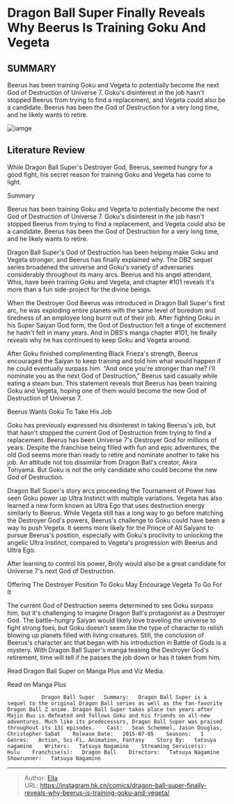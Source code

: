 # Dragon Ball Super Finally Reveals Why Beerus Is Training Goku And Vegeta


## SUMMARY 



  Beerus has been training Goku and Vegeta to potentially become the next God of Destruction of Universe 7.   Goku&#39;s disinterest in the job hasn&#39;t stopped Beerus from trying to find a replacement, and Vegeta could also be a candidate.   Beerus has been the God of Destruction for a very long time, and he likely wants to retire.  

![iamge](https://static1.srcdn.com/wordpress/wp-content/uploads/2024/01/beerusvegetagokufeature.jpg)

## Literature Review

While Dragon Ball Super&#39;s Destroyer God, Beerus, seemed hungry for a good fight, his secret reason for training Goku and Vegeta has come to light.





Summary

  Beerus has been training Goku and Vegeta to potentially become the next God of Destruction of Universe 7.   Goku&#39;s disinterest in the job hasn&#39;t stopped Beerus from trying to find a replacement, and Vegeta could also be a candidate.   Beerus has been the God of Destruction for a very long time, and he likely wants to retire.  







Dragon Ball Super&#39;s God of Destruction has been helping make Goku and Vegeta stronger, and Beerus has finally explained why. The DBZ sequel series broadened the universe and Goku&#39;s variety of adversaries considerably throughout its many arcs. Beerus and his angel attendant, Whis, have been training Goku and Vegeta, and chapter #101 reveals it&#39;s more than a fun side-project for the divine beings.

When the Destroyer God Beerus was introduced in Dragon Ball Super&#39;s first arc, he was exploding entire planets with the same level of boredom and tiredness of an employee long burnt out of their job. After fighting Goku in his Super Saiyan God form, the God of Destruction felt a tinge of excitement he hadn&#39;t felt in many years. And in DBS&#39;s manga chapter #101, he finally reveals why he has continued to keep Goku and Vegeta around.

          




After Goku finished complimenting Black Frieza&#39;s strength, Beerus encouraged the Saiyan to keep training and told him what would happen if he could eventually surpass him. &#34;And once you&#39;re stronger than me? I&#39;ll nominate you as the next God of Destruction,&#34; Beerus said casually while eating a steam bun. This statement reveals that Beerus has been training Goku and Vegeta, hoping one of them would become the new God of Destruction of Universe 7.


 Beerus Wants Goku To Take His Job 
          

Goku has previously expressed his disinterest in taking Beerus&#39;s job, but that hasn&#39;t stopped the current God of Destruction from trying to find a replacement. Beerus has been Universe 7&#39;s Destroyer God for millions of years. Despite the franchise being filled with fun and epic adventures, the old God seems more than ready to retire and nominate another to take his job. An attitude not too dissimilar from Dragon Ball&#39;s creator, Akira Toriyama. But Goku is not the only candidate who could become the new God of Destruction.




Dragon Ball Super&#39;s story arcs proceeding the Tournament of Power has seen Goku power up Ultra Instinct with multiple variations. Vegeta has also learned a new form known as Ultra Ego that uses destruction energy similarly to Beerus. While Vegeta still has a long way to go before matching the Destroyer God&#39;s powers, Beerus&#39;s challenge to Goku could have been a way to push Vegeta. It seems more likely for the Prince of All Saiyans to pursue Beerus&#39;s position, especially with Goku&#39;s proclivity to unlocking the angelic Ultra Instinct, compared to Vegeta&#39;s progression with Beerus and Ultra Ego.



After learning to control his power, Broly would also be a great candidate for Universe 7&#39;s next God of Destruction.






 Offering The Destroyer Position To Goku May Encourage Vegeta To Go For It 
          




The current God of Destruction seems determined to see Goku surpass him, but it&#39;s challenging to imagine Dragon Ball&#39;s protagonist as a Destroyer God. The battle-hungry Saiyan would likely love traveling the universe to fight strong foes, but Goku doesn&#39;t seem like the type of character to relish blowing up planets filled with living creatures. Still, the conclusion of Beerus&#39;s character arc that began with his introduction in Battle of Gods is a mystery. With Dragon Ball Super&#39;s manga teasing the Destroyer God&#39;s retirement, time will tell if he passes the job down or has it taken from him.

Read Dragon Ball Super on Manga Plus and Viz Media.

Read on Manga Plus

               Dragon Ball Super   Summary:   Dragon Ball Super is a sequel to the original Dragon Ball series as well as the fan-favorite Dragon Ball Z anime. Dragon Ball Super takes place ten years after Majin Buu is defeated and follows Goku and his friends on all-new adventures. Much like its predecessors, Dragon Ball Super was praised throughout its 131 episodes.    Cast:   Sean Schemmel, Jason Douglas, Christopher Sabat    Release Date:   2015-07-05    Seasons:   1    Genres:   Action, Sci-Fi, Animation, Fantasy    Story By:   tatsuya nagamine    Writers:   Tatsuya Nagamine    Streaming Service(s):   Hulu    Franchise(s):   Dragon Ball    Directors:   Tatsuya Nagamine    Showrunner:   Tatsuya Nagamine      

---

> Author: [Ella](https://instagram.hk.cn/)  
> URL: https://instagram.hk.cn/comics/dragon-ball-super-finally-reveals-why-beerus-is-training-goku-and-vegeta/  

